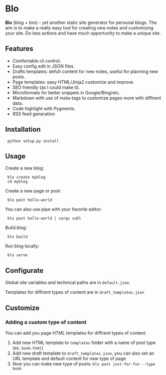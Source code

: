 # Blo

**Blo** (*blog + bro*) - yet another static site generator for personal blogs. The aim is to make a really easy tool for creating new notes and customizing your site. Do less actions and have much opportunity to make a unique site.

## Features

 * Comfortable cli control.
 * Easy config edit in JSON files.
 * Drafts templates: defult content for new notes, useful for planning new posts.
 * Page templates: easy HTML/Jinja2 customize and improve.
 * SEO friendly (as I could make it).
 * Microformats for better snippets in Google/Bing/etc.
 * Markdown with use of meta-tags to customize pages more with diffirent data.
 * Code highlight with Pygments.
 * RSS feed generation


## Installation

     python setup.py install

## Usage
Create a new blog:

     blo create myblog
     cd myblog

Create a new page or post:

     blo post hello-world 
     
You can also use pipe with your favorite editor:

     blo post hello-world | xargs subl

Build blog:

     blo build

Run blog locally:

     blo serve
     
## Configurate

Global site variables and technical paths are in `default.json`.

Templates for diffirent types of content are in `draft_templates.json`

## Customize

### Adding a custom type of content

You can add you page HTML templates for diffirent types of content. 

1. Add new HTML template to `templates` folder with a name of post type (ex. `book.html`)
2. Add new draft template to `draft_templates.json`, you can also set an URL template and default content for new type of page
3. Now you can make new type of posts: `blo post just-for-fun --type book`
